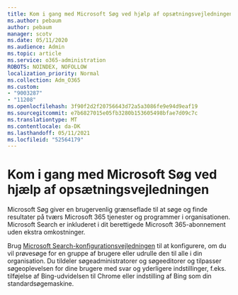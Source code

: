 ```yaml
---
title: Kom i gang med Microsoft Søg ved hjælp af opsætningsvejledningen
ms.author: pebaum
author: pebaum
manager: scotv
ms.date: 05/11/2020
ms.audience: Admin
ms.topic: article
ms.service: o365-administration
ROBOTS: NOINDEX, NOFOLLOW
localization_priority: Normal
ms.collection: Adm_O365
ms.custom:
- "9003287"
- "11208"
ms.openlocfilehash: 3f90f2d2f20756643d72a5a3086fe9e94d9eaf19
ms.sourcegitcommit: e7b6827015e05fb3280b153605498bfae7d09c7c
ms.translationtype: MT
ms.contentlocale: da-DK
ms.lasthandoff: 05/11/2021
ms.locfileid: "52564179"
---
```

# <a name="get-started-with-microsoft-search-using-the-set-up-guide"></a>Kom i gang med Microsoft Søg ved hjælp af opsætningsvejledningen

Microsoft Søg giver en brugervenlig grænseflade til at søge og finde resultater på tværs Microsoft 365 tjenester og programmer i organisationen. Microsoft Search er inkluderet i dit berettigede Microsoft 365-abonnement uden ekstra omkostninger. 

Brug [Microsoft Search-konfigurationsvejledningen](https://go.microsoft.com/fwlink/?linkid=2156919) til at konfigurere, om du vil prøvesøge for en gruppe af brugere eller udrulle den til alle i din organisation. Du tildeler søgeadministratorer og søgeeditorer og tilpasser søgeoplevelsen for dine brugere med svar og yderligere indstillinger, f.eks. tilføjelse af Bing-udvidelsen til Chrome eller indstilling af Bing som din standardsøgemaskine.